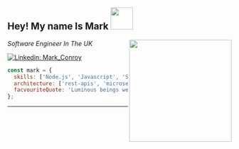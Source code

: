 <h2> Hey! My name Is Mark <img src="https://media.giphy.com/media/hSpbzYMalKjTS81Rlm/giphy.gif" width="50"></h2>
<img align='right' src="https://media.giphy.com/media/QTfX9Ejfra3ZmNxh6B/giphy.gif" width="230">
<p><em>Software Engineer In The UK
</em></p>

[![Linkedin: Mark_Conroy](https://img.shields.io/badge/-Mark_Conroy-blue?style=flat-square&logo=Linkedin&logoColor=white&link=https://www.linkedin.com/in/mark-conroy-41814680//)](https://www.linkedin.com/in/mark-conroy-41814680//)

```javascript
const mark = {
  skills: ['Node.js', 'Javascript', 'SQL', 'AWS', 'Docker'],
  architecture: ['rest-apis', 'microservices', 'relational-databases'],
  facvouriteQuote: 'Luminous beings we are, not this crude matter. -- Yoda',
};
```

---
